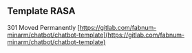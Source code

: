 ## Template RASA

301 Moved Permanently [https://gitlab.com/fabnum-minarm/chatbot/chatbot-template](https://gitlab.com/fabnum-minarm/chatbot/chatbot-template)
